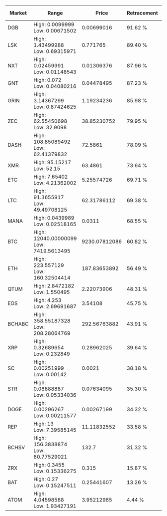 | Market | Range | Price| Retracement | Doubles to 50% |
| --- | --- | --- | --- | --- |
| DGB | High: 0.0099999<br />Low: 0.00671502 | 0.00699016 | 91.62 % | 1.20 |
| LSK | High: 1.43499988<br />Low: 0.69315971 | 0.771765 | 89.40 % | 1.38 |
| NXT | High: 0.02459991<br />Low: 0.01148543 | 0.01306376 | 87.96 % | 1.38 |
| GNT | High: 0.072<br />Low: 0.04080216 | 0.04478495 | 87.23 % | 1.26 |
| GRIN | High: 3.14367299<br />Low: 0.87424625 | 1.19234236 | 85.98 % | 1.68 |
| ZEC | High: 62.55450698<br />Low: 32.9098 | 38.85230752 | 79.95 % | 1.23 |
| DASH | High: 108.85089492<br />Low: 62.41379832 | 72.5861 | 78.09 % | 1.18 |
| XMR | High: 95.15217<br />Low: 52.15 | 63.4861 | 73.64 % | 1.16 |
| ETC | High: 7.65402<br />Low: 4.21362002 | 5.25574726 | 69.71 % | 1.13 |
| LTC | High: 91.3655917<br />Low: 49.49708125 | 62.31786112 | 69.38 % | 1.13 |
| MANA | High: 0.0439989<br />Low: 0.02518165 | 0.0311 | 68.55 % | 1.11 |
| BTC | High: 12040.00000099<br />Low: 7419.5613495 | 9230.07812086 | 60.82 % | 1.05 |
| ETH | High: 223.557129<br />Low: 160.32504414 | 187.83653892 | 56.49 % | 1.02 |
| QTUM | High: 2.8472182<br />Low: 1.550495 | 2.22073906 | 48.31 % | 0.00 |
| EOS | High: 4.253<br />Low: 2.69691687 | 3.54108 | 45.75 % | 0.00 |
| BCHABC | High: 358.55187328<br />Low: 208.28064769 | 292.56763882 | 43.91 % | 0.00 |
| XRP | High: 0.32689654<br />Low: 0.232849 | 0.28962025 | 39.64 % | 0.00 |
| SC | High: 0.00251999<br />Low: 0.00142 | 0.0021 | 38.18 % | 0.00 |
| STR | High: 0.08888887<br />Low: 0.05334036 | 0.07634095 | 35.30 % | 0.00 |
| DOGE | High: 0.00296267<br />Low: 0.00211577 | 0.00267199 | 34.32 % | 0.00 |
| REP | High: 13<br />Low: 7.39585145 | 11.11832552 | 33.58 % | 0.00 |
| BCHSV | High: 156.3838874<br />Low: 80.77529021 | 132.7 | 31.32 % | 0.00 |
| ZRX | High: 0.3455<br />Low: 0.15336275 | 0.315 | 15.87 % | 0.00 |
| BAT | High: 0.27<br />Low: 0.15247511 | 0.25441607 | 13.26 % | 0.00 |
| ATOM | High: 4.04598588<br />Low: 1.93427191 | 3.95212985 | 4.44 % | 0.00 |

